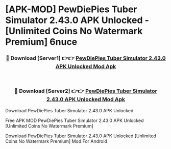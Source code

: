 # [APK-MOD] PewDiePies Tuber Simulator 2.43.0 APK Unlocked - [Unlimited Coins No Watermark Premium] 6nuce



<div align="center">
<h3>🔴 Download [Server1] 👉👉 <a href="https://momento.my/?title=PewDiePies_Tuber_Simulator_2.43.0_APK_Unlocked">PewDiePies Tuber Simulator 2.43.0 APK Unlocked Mod Apk</a></h3><br>

<h3>🔴 Download [Server2] 👉👉 <a href="https://momento.my/?title=PewDiePies_Tuber_Simulator_2.43.0_APK_Unlocked">PewDiePies Tuber Simulator 2.43.0 APK Unlocked Mod Apk</a></h3>
</div>



Download PewDiePies Tuber Simulator 2.43.0 APK Unlocked 

Free APK MOD PewDiePies Tuber Simulator 2.43.0 APK Unlocked [Unlimited Coins No Watermark Premium]

Download PewDiePies Tuber Simulator 2.43.0 APK Unlocked [Unlimited Coins No Watermark Premium] Mod For Android
